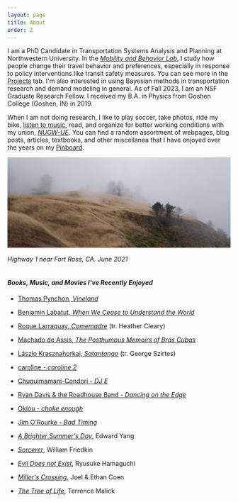 ```yaml
---
layout: page
title: About
order: 2
---
```


I am a PhD Candidate in Transportation Systems Analysis and Planning at Northwestern University. In the [*Mobility and Behavior Lab*](https://www.amandastathopoulos.com/), I study how people change their travel behavior and preferences, especially in response to policy interventions like transit safety measures. You can see more in the [Projects](/projects.html) tab. I'm also interested in using Bayesian methods in transportation research and demand modeling in general. As of Fall 2023, I am an NSF Graduate Research Fellow. I received my B.A. in Physics from Goshen College (Goshen, IN) in 2019. 

When I am not doing research, I like to play soccer, take photos, ride my bike, [listen to music](https://www.last.fm/user/aesch_spencer), read, and organize for better working conditions with my union, [*NUGW-UE*](https://nugradworkers.org/). You can find a random assortment of webpages, blog posts, articles, textbooks, and other miscellanea that I have enjoyed over the years on my [Pinboard](https://pinboard.in/u:spencerja). 


![cal_pic](assets/images/cal.jpg)

<figcaption class="about_img_caption"><i>Highway 1 near Fort Ross, CA. June 2021</i></figcaption>

<br>


#### *Books, Music, and Movies I've Recently Enjoyed*

- [Thomas Pynchon, *Vineland*](https://pilsencommunitybooks.com/item/BuTAPAkYq0GxMQfmCCofdA)
- [Benjamin Labatut, *When We Cease to Understand the World*](https://pilsencommunitybooks.com/item/1SqnOF0xZ8uZpDenXv-IIw)
- [Roque Larraquay, *Comemadre*](https://pilsencommunitybooks.com/item/dKS8YeszLFsyTw3PlhHynQ) (tr. Heather Cleary)
- [Machado de Assis, *The Posthumous Memoirs of Brás Cubas*](https://pilsencommunitybooks.com/item/rBSsMLeAZla6Y3iIwnZbaw)
- [Lászlo Krasznahorkai, *Satantango*](https://pilsencommunitybooks.com/item/hvTabYmi135thLyL2u7bjg) (tr. George Szirtes)

- [caroline - *caroline 2*](https://caroline.bandcamp.com/album/caroline-2)
- [Chuquimamani-Condori - *DJ E*](https://chuquimamani-condori.bandcamp.com/album/dj-e)
- [Ryan Davis & the Roadhouse Band - *Dancing on the Edge*](https://sophomorelounge.bandcamp.com/album/ryan-davis-the-roadhouse-band-dancing-on-the-edge)
- [Oklou - *choke enough*](https://oklou.bandcamp.com/album/choke-enough)
- [Jim O'Rourke - *Bad Timing*](https://jimorourke.bandcamp.com/album/bad-timing)

- [*A Brighter Summer's Day*](https://letterboxd.com/film/a-brighter-summer-day/), Edward Yang
- [*Sorcerer*](https://letterboxd.com/film/sorcerer/), William Friedkin
- [*Evil Does not Exist*](https://letterboxd.com/film/evil-does-not-exist/), Ryusuke Hamaguchi
- [*Miller's Crossing*](https://letterboxd.com/film/millers-crossing/), Joel & Ethan Coen
- [*The Tree of Life*](https://letterboxd.com/film/the-tree-of-life-2011/), Terrence Malick